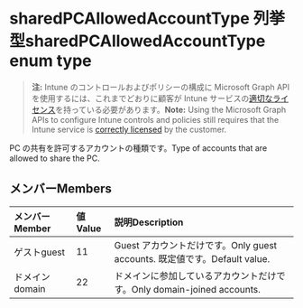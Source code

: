 # <a name="sharedpcallowedaccounttype-enum-type"></a><span data-ttu-id="0497b-101">sharedPCAllowedAccountType 列挙型</span><span class="sxs-lookup"><span data-stu-id="0497b-101">sharedPCAllowedAccountType enum type</span></span>

> <span data-ttu-id="0497b-102">**注:** Intune のコントロールおよびポリシーの構成に Microsoft Graph API を使用するには、これまでどおりに顧客が Intune サービスの[適切なライセンス](https://go.microsoft.com/fwlink/?linkid=839381)を持っている必要があります。</span><span class="sxs-lookup"><span data-stu-id="0497b-102">**Note:** Using the Microsoft Graph APIs to configure Intune controls and policies still requires that the Intune service is [correctly licensed](https://go.microsoft.com/fwlink/?linkid=839381) by the customer.</span></span>

<span data-ttu-id="0497b-103">PC の共有を許可するアカウントの種類です。</span><span class="sxs-lookup"><span data-stu-id="0497b-103">Type of accounts that are allowed to share the PC.</span></span>
## <a name="members"></a><span data-ttu-id="0497b-104">メンバー</span><span class="sxs-lookup"><span data-stu-id="0497b-104">Members</span></span>
|<span data-ttu-id="0497b-105">メンバー</span><span class="sxs-lookup"><span data-stu-id="0497b-105">Member</span></span>|<span data-ttu-id="0497b-106">値</span><span class="sxs-lookup"><span data-stu-id="0497b-106">Value</span></span>|<span data-ttu-id="0497b-107">説明</span><span class="sxs-lookup"><span data-stu-id="0497b-107">Description</span></span>|
|:---|:---|:---|
|<span data-ttu-id="0497b-108">ゲスト</span><span class="sxs-lookup"><span data-stu-id="0497b-108">guest</span></span>|<span data-ttu-id="0497b-109">1</span><span class="sxs-lookup"><span data-stu-id="0497b-109">1</span></span>|<span data-ttu-id="0497b-110">Guest アカウントだけです。</span><span class="sxs-lookup"><span data-stu-id="0497b-110">Only guest accounts.</span></span> <span data-ttu-id="0497b-111">既定値です。</span><span class="sxs-lookup"><span data-stu-id="0497b-111">Default value.</span></span>|
|<span data-ttu-id="0497b-112">ドメイン</span><span class="sxs-lookup"><span data-stu-id="0497b-112">domain</span></span>|<span data-ttu-id="0497b-113">2</span><span class="sxs-lookup"><span data-stu-id="0497b-113">2</span></span>|<span data-ttu-id="0497b-114">ドメインに参加しているアカウントだけです。</span><span class="sxs-lookup"><span data-stu-id="0497b-114">Only domain-joined accounts.</span></span>|



